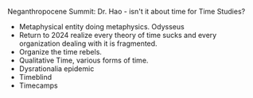 Neganthropocene Summit: Dr. Hao - isn't it about time for Time Studies?
- Metaphysical entity doing metaphysics. Odysseus
- Return to 2024 realize every theory of time sucks and every organization dealing with it is fragmented.
- Organize the time rebels.
- Qualitative Time, various forms of time.
- Dysrationalia epidemic
- Timeblind
- Timecamps
